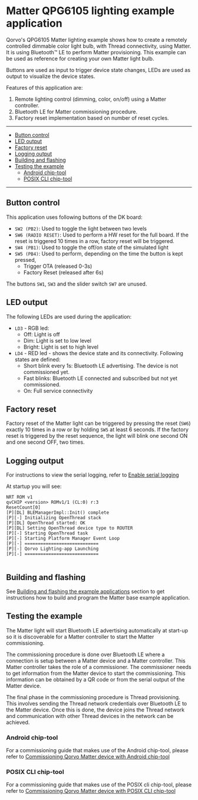 # Matter QPG6105 lighting example application

Qorvo's QPG6105 Matter lighting example shows how to create a remotely controlled dimmable color light bulb, with Thread
connectivity, using Matter. It is using Bluetooth&trade; LE to perform Matter provisioning. This example can be used as reference for
creating your own Matter light bulb.

Buttons are used as input to trigger device state changes, LEDs are used as output to visualize the device states.

Features of this application are:
1. Remote lighting control (dimming, color, on/off) using a Matter controller.
2. Bluetooth LE for Matter commissioning procedure.
3. Factory reset implementation based on number of reset cycles.


---

- [Button control](#button-control)
- [LED output](#led-output)
- [Factory reset](#factory-reset)
- [Logging output](#logging-output)
- [Building and flashing](#building-and-flashing)
- [Testing the example](#testing-the-example)
  - [Android chip-tool](#android-chip-tool)
  - [POSIX CLI chip-tool](#posix-cli-chip-tool)

---

## Button control

This application uses following buttons of the DK board:

- `SW2 (PB2)`: Used to toggle the light between two levels
- `SW6 (RADIO RESET)`: Used to perform a HW reset for the full board. If the reset is triggered 10 times in a row, factory reset will
be triggered.
- `SW4 (PB1)`: Used to toggle the off/on state of the simulated light
- `SW5 (PB4)`: Used to perform, depending on the time the button is kept pressed,
  - Trigger OTA (released 0-3s)
  - Factory Reset (released after 6s)

The buttons `SW1`, `SW3` and the slider switch `SW7` are unused.

## LED output

The following LEDs are used during the application:

- `LD3` - RGB led:
  - Off: Light is off
  - Dim: Light is set to low level
  - Bright: Light is set to high level
- `LD4` - RED led - shows the device state and its connectivity. Following states are defined:
  - Short blink every 1s: Bluetooth LE advertising. The device is not commissioned yet.
  - Fast blinks: Bluetooth LE connected and subscribed but not yet commissioned.
  - On: Full service connectivity

## Factory reset

Factory reset of the Matter light can be triggered by pressing the reset (`SW6`) exactly 10 times in a row or by holding
`SW5` at least 6 seconds. If the factory reset is triggered by the reset sequence, the light will blink one second ON and
one second OFF, two times.

## Logging output

For instructions to view the serial logging, refer to [Enable serial logging](../../../README.md#enable-serial-logging)

At startup you will see:

```
NRT ROM v1
qvCHIP <version> ROMv1/1 (CL:0) r:3
ResetCount[0]
[P][DL] BLEManagerImpl::Init() complete
[P][-] Initializing OpenThread stack
[P][DL] OpenThread started: OK
[P][DL] Setting OpenThread device type to ROUTER
[P][-] Starting OpenThread task
[P][-] Starting Platform Manager Event Loop
[P][-] ============================
[P][-] Qorvo Lighting-app Launching
[P][-] ============================


```

## Building and flashing

See [Building and flashing the example applications](../../../README.md#building-and-flashing-the-example-applications) section to get instructions how to build and program the Matter base example application.

## Testing the example

The Matter light will start Bluetooth LE advertising automatically at start-up so it is discoverable for a Matter
controller to start the Matter commissioning.

The commissioning procedure is done over Bluetooth LE where a connection is setup between a Matter device and a Matter
controller. This Matter controller takes the role of a commissioner.
The commissioner needs to get information from the Matter device to start the commissioning. This information can be
obtained by a QR code or from the serial output of the Matter device.

The final phase in the commissioning procedure is Thread provisioning. This involves sending the Thread network
credentials over Bluetooth LE to the Matter device. Once this is done, the device joins the Thread network and
communication with other Thread devices in the network can be achieved.

### Android chip-tool

For a commissioning guide that makes use of the Android chip-tool, please refer to [Commissioning Qorvo Matter device with Android chip-tool](../../../Documents/Guides/commissioning_android_chiptool.md)

### POSIX CLI chip-tool

For a commissioning guide that makes use of the POSIX cli chip-tool, please refer to [Commissioning Qorvo Matter device with POSIX CLI chip-tool](../../../Documents/Guides/commissioning_posix_cli_chiptool.md)
